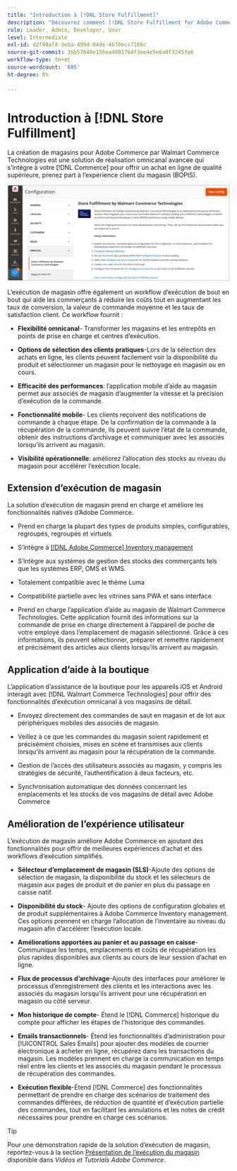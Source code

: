 ```yaml
---
title: "Introduction à [!DNL Store Fulfillment]"
description: "Découvrez comment [!DNL Store Fulfillment for Adobe Commerce by Walmart Commerce Technologies] prend en charge l’achat en ligne, la prise en charge en magasin (BOPIS) pour les clients. Utilisez le mobile d’ assistance au magasin pour rationaliser l’exécution BOPIS et le traitement des commandes pour les associés au magasin et les clients Commerce."
role: Leader, Admin, Developer, User
level: Intermediate
exl-id: d2f90af8-3eba-499d-84de-4b70ecc7166c
source-git-commit: 36b57648e156ead801764f3ee4e5e6a0f3245fe6
workflow-type: tm+mt
source-wordcount: '605'
ht-degree: 0%

---
```


# Introduction à [!DNL Store Fulfillment]

La création de magasins pour Adobe Commerce par Walmart Commerce Technologies est une solution de réalisation omnicanal avancée qui s’intègre à votre [!DNL Commerce] pour offrir un achat en ligne de qualité supérieure, prenez part à l’expérience client du magasin (BOPIS).

![Configuration de l’administrateur de l’Adobe de la solution Store Fulfillat](assets/store-fulfillment-admin-home.png)

L’exécution de magasin offre également un workflow d’exécution de bout en bout qui aide les commerçants à réduire les coûts tout en augmentant les taux de conversion, la valeur de commande moyenne et les taux de satisfaction client. Ce workflow fournit :

* **Flexibilité omnicanal**- Transformer les magasins et les entrepôts en points de prise en charge et centres d’exécution.

* **Options de sélection des clients pratiques**-Lors de la sélection des achats en ligne, les clients peuvent facilement voir la disponibilité du produit et sélectionner un magasin pour le nettoyage en magasin ou en cours.

* **Efficacité des performances**: l’application mobile d’aide au magasin permet aux associés de magasin d’augmenter la vitesse et la précision d’exécution de la commande.

* **Fonctionnalité mobile**- Les clients reçoivent des notifications de commande à chaque étape. De la confirmation de la commande à la récupération de la commande, ils peuvent suivre l’état de la commande, obtenir des instructions d’archivage et communiquer avec les associés lorsqu’ils arrivent au magasin.

* **Visibilité opérationnelle**: améliorez l’allocation des stocks au niveau du magasin pour accélérer l’exécution locale.

## Extension d’exécution de magasin

La solution d’exécution de magasin prend en charge et améliore les fonctionnalités natives d’Adobe Commerce.

* Prend en charge la plupart des types de produits simples, configurables, regroupés, regroupés et virtuels

* S’intègre à [[!DNL Adobe Commerce] Inventory management](https://docs.magento.com/user-guide/catalog/inventory-learn-more.html)

* S’intègre aux systèmes de gestion des stocks des commerçants tels que les systèmes ERP, OMS et WMS.

* Totalement compatible avec le thème Luma

* Compatibilité partielle avec les vitrines sans PWA et sans interface

* Prend en charge l’application d’aide au magasin de Walmart Commerce Technologies. Cette application fournit des informations sur la commande de prise en charge directement à l’appareil de poche de votre employé dans l’emplacement de magasin sélectionné. Grâce à ces informations, ils peuvent sélectionner, préparer et remettre rapidement et précisément des articles aux clients lorsqu’ils arrivent au magasin.

## Application d’aide à la boutique

L’application d’assistance de la boutique pour les appareils iOS et Android interagit avec [!DNL Walmart Commerce Technologies] pour offrir des fonctionnalités d’exécution omnicanal à vos magasins de détail.

* Envoyez directement des commandes de saut en magasin et de lot aux périphériques mobiles des associés de magasin.

* Veillez à ce que les commandes du magasin soient rapidement et précisément choisies, mises en scène et transmises aux clients lorsqu’ils arrivent au magasin pour la récupération de la commande.

* Gestion de l’accès des utilisateurs associés au magasin, y compris les stratégies de sécurité, l’authentification à deux facteurs, etc.

* Synchronisation automatique des données concernant les emplacements et les stocks de vos magasins de détail avec Adobe Commerce

## Amélioration de l’expérience utilisateur

L’exécution de magasin améliore Adobe Commerce en ajoutant des fonctionnalités pour offrir de meilleures expériences d’achat et des workflows d’exécution simplifiés.

* **Sélecteur d’emplacement de magasin (SLS)**-Ajoute des options de sélection de magasin, la disponibilité du stock et les sélecteurs de magasin aux pages de produit et de panier en plus du passage en caisse natif.

* **Disponibilité du stock**- Ajoute des options de configuration globales et de produit supplémentaires à Adobe Commerce Inventory management. Ces options prennent en charge l’allocation de l’inventaire au niveau du magasin afin d’accélérer l’exécution locale.

* **Améliorations apportées au panier et au passage en caisse**- Communique les temps, emplacements et coûts de récupération les plus rapides disponibles aux clients au cours de leur session d’achat en ligne.

* **Flux de processus d’archivage**-Ajoute des interfaces pour améliorer le processus d’enregistrement des clients et les interactions avec les associés du magasin lorsqu’ils arrivent pour une récupération en magasin ou côté serveur.

* **Mon historique de compte**- Étend le [!DNL Commerce] historique du compte pour afficher les étapes de l&#39;historique des commandes.

* **Emails transactionnels**- Étend les fonctionnalités d’administration pour [!UICONTROL Sales Emails] pour ajouter des modèles de courrier électronique à acheter en ligne, récupérez dans les transactions du magasin. Les modèles prennent en charge la communication en temps réel entre les clients et les associés du magasin pendant le processus de récupération des commandes.

* **Exécution flexible**-Étend [!DNL Commerce] des fonctionnalités permettant de prendre en charge des scénarios de traitement des commandes différées, de réduction de quantité et d’exécution partielle des commandes, tout en facilitant les annulations et les notes de crédit nécessaires pour prendre en charge ces scénarios.

>[!TIP]
>
> Pour une démonstration rapide de la solution d’exécution de magasin, reportez-vous à la section [Présentation de l’exécution du magasin](https://experienceleague.adobe.com/docs/commerce-learn/tutorials/orders/store-fulfillment.html) disponible dans _Vidéos et Tutorials Adobe Commerce_.


